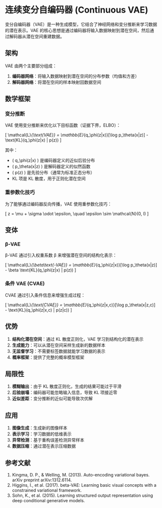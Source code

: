 # 连续变分自编码器 (Continuous VAE)

变分自编码器（VAE）是一种生成模型，它结合了神经网络和变分推断来学习数据的潜在表示。VAE 的核心思想是通过编码器将输入数据映射到潜在空间，然后通过解码器从潜在空间重建数据。

## 架构

VAE 由两个主要部分组成：

1. **编码器网络**：将输入数据映射到潜在空间的分布参数（均值和方差）
2. **解码器网络**：将潜在空间的样本映射回数据空间

## 数学框架

### 变分推断

VAE 使用变分推断来优化以下目标函数（证据下界，ELBO）：

\[ \mathcal{L}_{\text{VAE}} = \mathbb{E}_{q_\phi(z|x)}[\log p_\theta(x|z)] - \text{KL}(q_\phi(z|x) \| p(z)) \]

其中：
- \( q_\phi(z|x) \) 是编码器定义的近似后验分布
- \( p_\theta(x|z) \) 是解码器定义的似然函数
- \( p(z) \) 是先验分布（通常为标准正态分布）
- KL 项是 KL 散度，用于正则化潜在空间

### 重参数化技巧

为了能够通过编码器反向传播，VAE 使用重参数化技巧：

\[ z = \mu + \sigma \odot \epsilon, \quad \epsilon \sim \mathcal{N}(0, I) \]

## 变体

### β-VAE

β-VAE 通过引入权重系数 β 来增强潜在空间的结构化表示：

\[ \mathcal{L}_{\beta\text{-VAE}} = \mathbb{E}_{q_\phi(z|x)}[\log p_\theta(x|z)] - \beta \text{KL}(q_\phi(z|x) \| p(z)) \]

### 条件 VAE (CVAE)

CVAE 通过引入条件信息来增强生成过程：

\[ \mathcal{L}_{\text{CVAE}} = \mathbb{E}_{q_\phi(z|x,c)}[\log p_\theta(x|z,c)] - \text{KL}(q_\phi(z|x,c) \| p(z|c)) \]

## 优势

1. **结构化潜在空间**：通过 KL 散度正则化，VAE 学习到结构化的潜在表示
2. **生成能力**：可以从潜在空间采样生成新的数据样本
3. **无监督学习**：不需要标签数据就能学习数据的表示
4. **概率框架**：提供了完整的概率模型框架

## 局限性

1. **模糊输出**：由于 KL 散度正则化，生成的结果可能过于平滑
2. **后验崩塌**：编码器可能忽略输入信息，导致 KL 项接近零
3. **近似差距**：变分推断的近似可能导致次优解

## 应用

1. **图像生成**：生成新的图像样本
2. **表示学习**：学习数据的低维表示
3. **异常检测**：基于重构误差检测异常样本
4. **数据压缩**：通过潜在表示压缩数据

## 参考文献

1. Kingma, D. P., & Welling, M. (2013). Auto-encoding variational bayes. arXiv preprint arXiv:1312.6114.
2. Higgins, I., et al. (2017). beta-VAE: Learning basic visual concepts with a constrained variational framework.
3. Sohn, K., et al. (2015). Learning structured output representation using deep conditional generative models. 